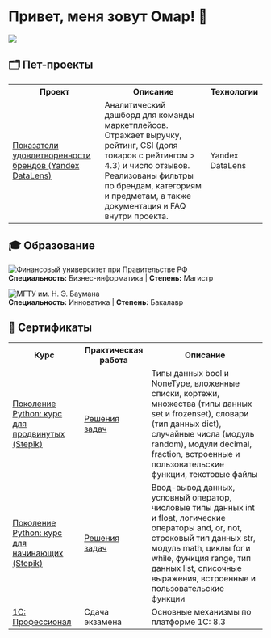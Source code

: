 # Привет, меня зовут Омар! 👋  

<a href="https://t.me/YourTelegram" target="_blank">
  <img src="https://img.shields.io/badge/Telegram-26A5E4?style=for-the-badge&logo=telegram&logoColor=white&labelColor=26A5E4" />
</a>  


## 🗂️ Пет-проекты

<table>
  <tr>
    <th>Проект</th>
    <th>Описание</th>
    <th>Технологии</th>
  </tr>

  <tr>
    <td><a href="https://datalens.yandex/16lzz3g2eb1sm?tab=Mr" target="_blank">Показатели удовлетворенности брендов (Yandex DataLens)</a></td>
    <td>Аналитический дашборд для команды маркетплейсов. Отражает выручку, рейтинг, CSI (доля товаров с рейтингом > 4.3) и число отзывов. Реализованы фильтры по брендам, категориям и предметам, а также документация и FAQ внутри проекта.</td>
    <td>Yandex DataLens</td>
  </tr>
</table>


## 🎓 Образование
![Финансовый университет при Правительстве РФ](https://img.shields.io/badge/Финансовый%20университет%20при%20Правительстве%20РФ-2023--2025-darkgreen?style=for-the-badge)  
**Специальность:** Бизнес-информатика | **Степень:** Магистр  

![МГТУ им. Н. Э. Баумана](https://img.shields.io/badge/МГТУ%20им.%20Н.%20Э.%20Баумана-2019--2023-blue?style=for-the-badge)  
**Специальность:** Инноватика | **Степень:** Бакалавр  

## 📜 Сертификаты

<table>
  <tr>
    <th>Курс</th>
    <th>Практическая работа</th>
    <th>Описание</th>
    <!-- <th>Дата </th> -->
  </tr>
  <tr>
    <td><a href="https://stepik.org/cert/2969784" target="_blank">Поколение Python: курс для продвинутых (Stepik)</a></td>
    <td><a href="https://github.com/kakhrimanov/projects_kakhrimanov/tree/242f81810b763b8fc4fc715319ee002fdb0f5ee1/education/python_generation/python_generation_course_for_advanced" target="_blank">Решения задач</a></td>
    <td>Типы данных bool и NoneType, вложенные списки, кортежи, множества (типы данных set и frozenset), словари (тип данных dict), случайные числа (модуль random), модули decimal, fraction, встроенные и пользовательские функции, текстовые файлы</td>
    <!-- <td>2025-09-26</td> -->
  </tr>
  <tr>
    <td><a href="https://stepik.org/cert/2935091" target="_blank">Поколение Python: курс для начинающих (Stepik)</a></td>
    <td><a href="https://github.com/kakhrimanov/projects_kakhrimanov/blob/bdc577bca21c4258479c15c4b2fc350b952fe2e/python_generation/python_generation_course_for_beginners.ipynb" target="_blank">Решения задач</a></td>
    <td>Ввод-вывод данных, условный оператор, числовые типы данных int и float, логические операторы and, or, not, строковый тип данных str, модуль math, циклы for и while, функция range, тип данных list, списочные выражения, встроенные и пользовательские функции</td>
    <!-- <td>2025-08-13</td> -->
  </tr>
    <tr>
    <td><a href="https://github.com/kakhrimanov/projects_kakhrimanov/blob/e447ee1c9e11ffd4db62c96e9bc9160ba93a997a/education/other/Certificate_1C_Professional.pdf" target="_blank">1С: Профессионал </a></td>
    <td>Сдача экзамена</td>
    <td>Основные механизмы по платформе 1С: 8.3</td>
    <!-- <td>2025-08-13</td> -->
  </tr>
</table>














<!--
**kakhrimanov/kakhrimanov** is a ✨ _special_ ✨ repository because its `README.md` (this file) appears on your GitHub profile.

Here are some ideas to get you started:

- 🔭 I’m currently working on ...
- 🌱 I’m currently learning ...
- 👯 I’m looking to collaborate on ...
- 🤔 I’m looking for help with ...
- 💬 Ask me about ...
- 📫 How to reach me: ...
- 😄 Pronouns: ...
- ⚡ Fun fact: ...
-->
